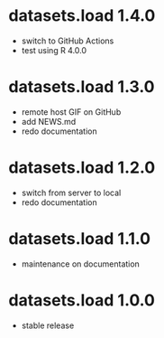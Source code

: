 datasets.load 1.4.0
=======================

* switch to GitHub Actions
* test using R 4.0.0


datasets.load 1.3.0
=======================

* remote host GIF on GitHub
* add NEWS.md
* redo documentation


datasets.load 1.2.0
=======================

* switch from server to local
* redo documentation


datasets.load 1.1.0
=======================

* maintenance on documentation


datasets.load 1.0.0
=======================

* stable release
